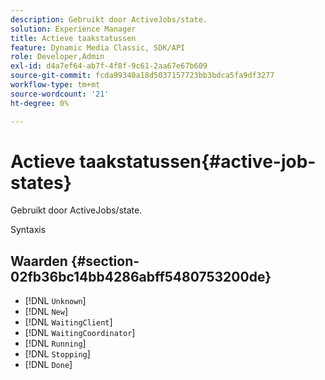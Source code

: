 ```yaml
---
description: Gebruikt door ActiveJobs/state.
solution: Experience Manager
title: Actieve taakstatussen
feature: Dynamic Media Classic, SDK/API
role: Developer,Admin
exl-id: d4a7ef64-ab7f-4f8f-9c61-2aa67e67b609
source-git-commit: fcda99340a18d5037157723bb3bdca5fa9df3277
workflow-type: tm+mt
source-wordcount: '21'
ht-degree: 0%

---
```


# Actieve taakstatussen{#active-job-states}

Gebruikt door ActiveJobs/state.

Syntaxis

## Waarden {#section-02fb36bc14bb4286abff5480753200de}

* [!DNL `Unknown`]
* [!DNL `New`]
* [!DNL `WaitingClient`]
* [!DNL `WaitingCoordinator`]
* [!DNL `Running`]
* [!DNL `Stopping`]
* [!DNL `Done`]
